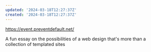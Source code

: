 ```yaml
---
updated: '2024-03-18T12:27:37Z'
created: '2024-03-18T12:27:37Z'
---
```

https://event.preventdefault.net/

A fun essay on the possibilities of a web design that's more than a collection of templated sites